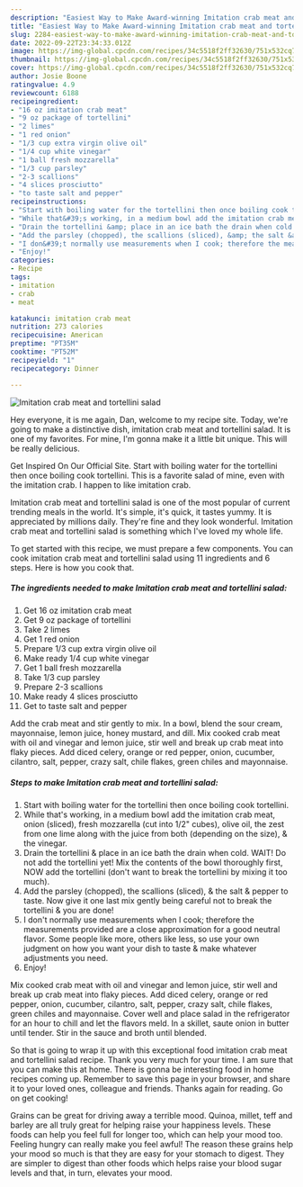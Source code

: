 ```yaml
---
description: "Easiest Way to Make Award-winning Imitation crab meat and tortellini salad"
title: "Easiest Way to Make Award-winning Imitation crab meat and tortellini salad"
slug: 2284-easiest-way-to-make-award-winning-imitation-crab-meat-and-tortellini-salad
date: 2022-09-22T23:34:33.012Z
image: https://img-global.cpcdn.com/recipes/34c5518f2ff32630/751x532cq70/imitation-crab-meat-and-tortellini-salad-recipe-main-photo.jpg
thumbnail: https://img-global.cpcdn.com/recipes/34c5518f2ff32630/751x532cq70/imitation-crab-meat-and-tortellini-salad-recipe-main-photo.jpg
cover: https://img-global.cpcdn.com/recipes/34c5518f2ff32630/751x532cq70/imitation-crab-meat-and-tortellini-salad-recipe-main-photo.jpg
author: Josie Boone
ratingvalue: 4.9
reviewcount: 6188
recipeingredient:
- "16 oz imitation crab meat"
- "9 oz package of tortellini"
- "2 limes"
- "1 red onion"
- "1/3 cup extra virgin olive oil"
- "1/4 cup white vinegar"
- "1 ball fresh mozzarella"
- "1/3 cup parsley"
- "2-3 scallions"
- "4 slices prosciutto"
- "to taste salt and pepper"
recipeinstructions:
- "Start with boiling water for the tortellini then once boiling cook tortellini."
- "While that&#39;s working, in a medium bowl add the imitation crab meat, onion (sliced), fresh mozzarella (cut into 1/2&#34; cubes), olive oil, the zest from one lime along with the juice from both (depending on the size), &amp; the vinegar."
- "Drain the tortellini &amp; place in an ice bath the drain when cold. WAIT! Do not add the tortellini yet! Mix the contents of the bowl thoroughly first, NOW add the tortellini (don&#39;t want to break the tortellini by mixing it too much)."
- "Add the parsley (chopped), the scallions (sliced), &amp; the salt &amp; pepper to taste. Now give it one last mix gently being careful not to break the tortellini &amp; you are done!"
- "I don&#39;t normally use measurements when I cook; therefore the measurements provided are a close approximation for a good neutral flavor. Some people like more, others like less, so use your own judgment on how you want your dish to taste &amp; make whatever adjustments you need."
- "Enjoy!"
categories:
- Recipe
tags:
- imitation
- crab
- meat

katakunci: imitation crab meat 
nutrition: 273 calories
recipecuisine: American
preptime: "PT35M"
cooktime: "PT52M"
recipeyield: "1"
recipecategory: Dinner

---
```



![Imitation crab meat and tortellini salad](https://img-global.cpcdn.com/recipes/34c5518f2ff32630/751x532cq70/imitation-crab-meat-and-tortellini-salad-recipe-main-photo.jpg)

Hey everyone, it is me again, Dan, welcome to my recipe site. Today, we're going to make a distinctive dish, imitation crab meat and tortellini salad. It is one of my favorites. For mine, I'm gonna make it a little bit unique. This will be really delicious.

Get Inspired On Our Official Site. Start with boiling water for the tortellini then once boiling cook tortellini. This is a favorite salad of mine, even with the imitation crab. I happen to like imitation crab.

Imitation crab meat and tortellini salad is one of the most popular of current trending meals in the world. It's simple, it's quick, it tastes yummy. It is appreciated by millions daily. They're fine and they look wonderful. Imitation crab meat and tortellini salad is something which I've loved my whole life.


To get started with this recipe, we must prepare a few components. You can cook imitation crab meat and tortellini salad using 11 ingredients and 6 steps. Here is how you cook that.

<!--inarticleads1-->

##### The ingredients needed to make Imitation crab meat and tortellini salad:

1. Get 16 oz imitation crab meat
1. Get 9 oz package of tortellini
1. Take 2 limes
1. Get 1 red onion
1. Prepare 1/3 cup extra virgin olive oil
1. Make ready 1/4 cup white vinegar
1. Get 1 ball fresh mozzarella
1. Take 1/3 cup parsley
1. Prepare 2-3 scallions
1. Make ready 4 slices prosciutto
1. Get to taste salt and pepper


Add the crab meat and stir gently to mix. In a bowl, blend the sour cream, mayonnaise, lemon juice, honey mustard, and dill. Mix cooked crab meat with oil and vinegar and lemon juice, stir well and break up crab meat into flaky pieces. Add diced celery, orange or red pepper, onion, cucumber, cilantro, salt, pepper, crazy salt, chile flakes, green chiles and mayonnaise. 

<!--inarticleads2-->

##### Steps to make Imitation crab meat and tortellini salad:

1. Start with boiling water for the tortellini then once boiling cook tortellini.
1. While that&#39;s working, in a medium bowl add the imitation crab meat, onion (sliced), fresh mozzarella (cut into 1/2&#34; cubes), olive oil, the zest from one lime along with the juice from both (depending on the size), &amp; the vinegar.
1. Drain the tortellini &amp; place in an ice bath the drain when cold. WAIT! Do not add the tortellini yet! Mix the contents of the bowl thoroughly first, NOW add the tortellini (don&#39;t want to break the tortellini by mixing it too much).
1. Add the parsley (chopped), the scallions (sliced), &amp; the salt &amp; pepper to taste. Now give it one last mix gently being careful not to break the tortellini &amp; you are done!
1. I don&#39;t normally use measurements when I cook; therefore the measurements provided are a close approximation for a good neutral flavor. Some people like more, others like less, so use your own judgment on how you want your dish to taste &amp; make whatever adjustments you need.
1. Enjoy!


Mix cooked crab meat with oil and vinegar and lemon juice, stir well and break up crab meat into flaky pieces. Add diced celery, orange or red pepper, onion, cucumber, cilantro, salt, pepper, crazy salt, chile flakes, green chiles and mayonnaise. Cover well and place salad in the refrigerator for an hour to chill and let the flavors meld. In a skillet, saute onion in butter until tender. Stir in the sauce and broth until blended. 

So that is going to wrap it up with this exceptional food imitation crab meat and tortellini salad recipe. Thank you very much for your time. I am sure that you can make this at home. There is gonna be interesting food in home recipes coming up. Remember to save this page in your browser, and share it to your loved ones, colleague and friends. Thanks again for reading. Go on get cooking!

Grains can be great for driving away a terrible mood. Quinoa, millet, teff and barley are all truly great for helping raise your happiness levels. These foods can help you feel full for longer too, which can help your mood too. Feeling hungry can really make you feel awful! The reason these grains help your mood so much is that they are easy for your stomach to digest. They are simpler to digest than other foods which helps raise your blood sugar levels and that, in turn, elevates your mood.
